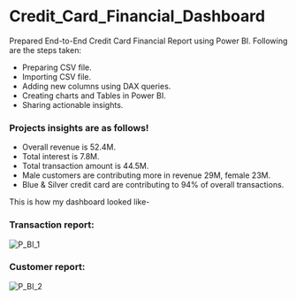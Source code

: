 # Credit_Card_Financial_Dashboard
Prepared End-to-End Credit Card Financial Report using Power BI.
Following are the steps taken:
* Preparing CSV file.
* Importing CSV file.
* Adding new columns using DAX queries.
* Creating charts and Tables in Power BI.
* Sharing actionable insights.

### Projects insights are as follows!
* Overall revenue is 52.4M.
* Total interest is 7.8M.
* Total transaction amount is 44.5M.
* Male customers are contributing more in revenue 29M, female 23M.
* Blue & Silver credit card are contributing to 94% of overall transactions.

This is how my dashboard looked like-

### Transaction report:
![P_BI_1](https://github.com/user-attachments/assets/5bf52c9a-81e8-44a7-823b-565583579e86)


### Customer report:
![P_BI_2](https://github.com/user-attachments/assets/eb0a3883-eb02-403b-87f6-f99e83f909eb)
